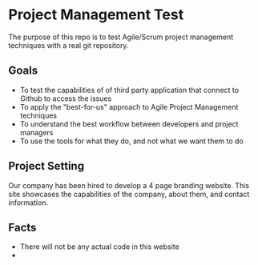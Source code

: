 Project Management Test
==

The purpose of this repo is to test Agile/Scrum project management techniques with a real git repository.

## Goals
- To test the capabilities of of third party application that connect to Github to access the issues
- To apply the "best-for-us" approach to Agile Project Management techniques
- To understand the best workflow between developers and project managers
- To use the tools for what they do, and not what we want them to do

## Project Setting
Our company has been hired to develop a 4 page branding website. This site showcases the capabilities of the company, about them, and contact information.

## Facts
- There will not be any actual code in this website
- 
